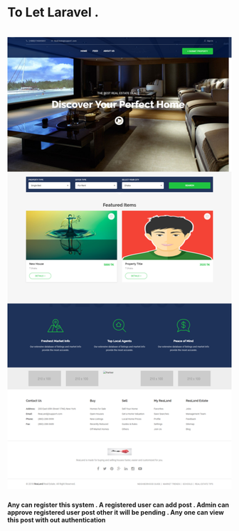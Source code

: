 <h1> To Let Laravel . <h1> <img src="https://github.com/PrantaRoy/Home-rent-and-Sell/blob/master/one.png" alt="">
<h4> Any can register this system . A registered user can add post . Admin can approve registered user post other it will be pending . Any one can view this post with out authentication </h4>
    
